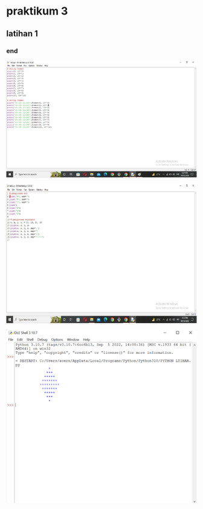 # praktikum 3

## latihan 1
### end 
![Gambar](gambar/gambar1.jpeg)


![Gambar](gambar/gambar2.jpeg)

![Gambar](gambar/gambar3.png)

